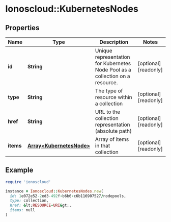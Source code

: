 # Ionoscloud::KubernetesNodes

## Properties

| Name | Type | Description | Notes |
| ---- | ---- | ----------- | ----- |
| **id** | **String** | Unique representation for Kubernetes Node Pool as a collection on a resource. | [optional][readonly] |
| **type** | **String** | The type of resource within a collection | [optional][readonly] |
| **href** | **String** | URL to the collection representation (absolute path) | [optional][readonly] |
| **items** | [**Array&lt;KubernetesNode&gt;**](KubernetesNode.md) | Array of items in that collection | [optional][readonly] |

## Example

```ruby
require 'ionoscloud'

instance = Ionoscloud::KubernetesNodes.new(
  id: 1e072e52-2ed3-492f-b6b6-c6b116907527/nodepools,
  type: collection,
  href: &lt;RESOURCE-URI&gt;,
  items: null
)
```

